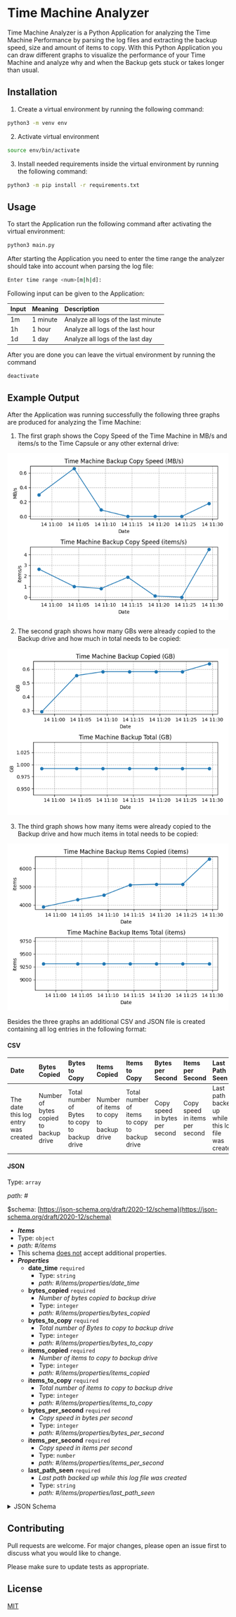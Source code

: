 # Time Machine Analyzer

Time Machine Analyzer is a Python Application for analyzing the Time Machine Performance by parsing the log files and extracting the backup speed, size and amount of items to copy.
With this Python Application you can draw different graphs to visualize the performance of your Time Machine and analyze why and when the Backup gets stuck or takes longer than usual.

## Installation

1. Create a virtual environment by running the following command:

```bash
python3 -m venv env
```

2. Activate virtual environment

```bash
source env/bin/activate
```

3. Install needed requirements inside the virtual environment by running the following command:

```bash
python3 -m pip install -r requirements.txt
```

## Usage

To start the Application run the following command after activating the virtual environment:

```bash
python3 main.py
```

After starting the Application you need to enter the time range the analyzer should take into account when parsing the log file:

```bash
Enter time range <num>[m|h|d]:
```

Following input can be given to the Application:

| Input        | Meaning    | Description  |
|:-------------|:-------------|:-----|
| 1m     | 1 minute | Analyze all logs of the last minute |
| 1h     | 1 hour   | Analyze all logs of the last hour |
| 1d     | 1 day    | Analyze all logs of the last day |

After you are done you can leave the virtual environment by running the command

```bash
deactivate
```
## Example Output
After the Application was running successfully the following three graphs are produced for analyzing the Time Machine:

1. The first graph shows the Copy Speed of the Time Machine in MB/s and items/s to the Time Capsule or any other external drive:

![alt text](./examples/copy_speed.png "Time Machine Backup Copy Speed (MB/s)")

2. The second graph shows how many GBs were already copied to the Backup drive and how much in total needs to be copied:

![alt text](./examples/backup_size.png "Time Machine Backup Size (GB)")

3. The third graph shows how many items were already copied to the Backup drive and how much items in total needs to be copied:

![alt text](./examples/backup_items.png "Time Machine Backup Items")

Besides the three graphs an additional CSV and JSON file is created containing all log entries in the following format:

#### CSV
Date | Bytes Copied | Bytes to Copy | Items Copied | Items to Copy | Bytes per Second | Items per Second | Last Path Seen
|:---|:-------------|:--------------|:-------------|:--------------|:-----------------|:-----------------|:-------------|
| The date this log entry was created | Number of bytes copied to backup drive | Total number of Bytes to copy to backup drive | Number of items to copy to backup drive | Total number of items to copy to backup drive | Copy speed in bytes per second | Copy speed in items per second | Last path backed up while this log file was created |

#### JSON
Type: `array`

<i id="#">path: #</i>

&#36;schema: [https://json-schema.org/draft/2020-12/schema](https://json-schema.org/draft/2020-12/schema)

 - **_Items_**
 - Type: `object`
 - <i id="#/items">path: #/items</i>
 - This schema <u>does not</u> accept additional properties.
 - **_Properties_**
	 - <b id="#/items/properties/date_time">date_time</b> `required`
		 - Type: `string`
		 - <i id="#/items/properties/date_time">path: #/items/properties/date_time</i>
	 - <b id="#/items/properties/bytes_copied">bytes_copied</b> `required`
		 - _Number of bytes copied to backup drive_
		 - Type: `integer`
		 - <i id="#/items/properties/bytes_copied">path: #/items/properties/bytes_copied</i>
	 - <b id="#/items/properties/bytes_to_copy">bytes_to_copy</b> `required`
		 - _Total number of Bytes to copy to backup drive_
		 - Type: `integer`
		 - <i id="#/items/properties/bytes_to_copy">path: #/items/properties/bytes_to_copy</i>
	 - <b id="#/items/properties/items_copied">items_copied</b> `required`
		 - _Number of items to copy to backup drive_
		 - Type: `integer`
		 - <i id="#/items/properties/items_copied">path: #/items/properties/items_copied</i>
	 - <b id="#/items/properties/items_to_copy">items_to_copy</b> `required`
		 - _Total number of items to copy to backup drive_
		 - Type: `integer`
		 - <i id="#/items/properties/items_to_copy">path: #/items/properties/items_to_copy</i>
	 - <b id="#/items/properties/bytes_per_second">bytes_per_second</b> `required`
		 - _Copy speed in bytes per second_
		 - Type: `integer`
		 - <i id="#/items/properties/bytes_per_second">path: #/items/properties/bytes_per_second</i>
	 - <b id="#/items/properties/items_per_second">items_per_second</b> `required`
		 - _Copy speed in items per second_
		 - Type: `number`
		 - <i id="#/items/properties/items_per_second">path: #/items/properties/items_per_second</i>
	 - <b id="#/items/properties/last_path_seen">last_path_seen</b> `required`
		 - _Last path backed up while this log file was created_
		 - Type: `string`
		 - <i id="#/items/properties/last_path_seen">path: #/items/properties/last_path_seen</i>

<details>
  <summary>JSON Schema</summary>

```json
{
  "$schema": "https://json-schema.org/draft/2020-12/schema",
  "title": "TimeMachineLogEntries",
  "type": "array",
  "items": {
    "type": "object",
    "additionalProperties": false,
    "required": [
      "date_time",
      "bytes_copied",
      "bytes_to_copy",
      "items_copied",
      "items_to_copy",
      "bytes_per_second",
      "items_per_second",
      "last_path_seen"
    ],
    "properties": {
      "date_time": {
        "type": "string"
      },
      "bytes_copied": {
        "type": "integer",
        "description": "Number of bytes copied to backup drive"
      },
      "bytes_to_copy": {
        "type": "integer",
        "description": "Total number of Bytes to copy to backup drive"
      },
      "items_copied": {
        "type": "integer",
        "description": "Number of items to copy to backup drive"
      },
      "items_to_copy": {
        "type": "integer",
        "description": "Total number of items to copy to backup drive"
      },
      "bytes_per_second": {
        "type": "integer",
        "description": "Copy speed in bytes per second"
      },
      "items_per_second": {
        "type": "number",
        "description": "Copy speed in items per second"
      },
      "last_path_seen": {
        "type": "string",
        "description": "Last path backed up while this log file was created"
      }
    }
  }
}
```
</details>

## Contributing
Pull requests are welcome. For major changes, please open an issue first to discuss what you would like to change.

Please make sure to update tests as appropriate.

## License
[MIT](https://choosealicense.com/licenses/mit/)
